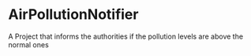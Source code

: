 # AirPollutionNotifier
A Project that informs the authorities if the pollution levels are above the normal ones
